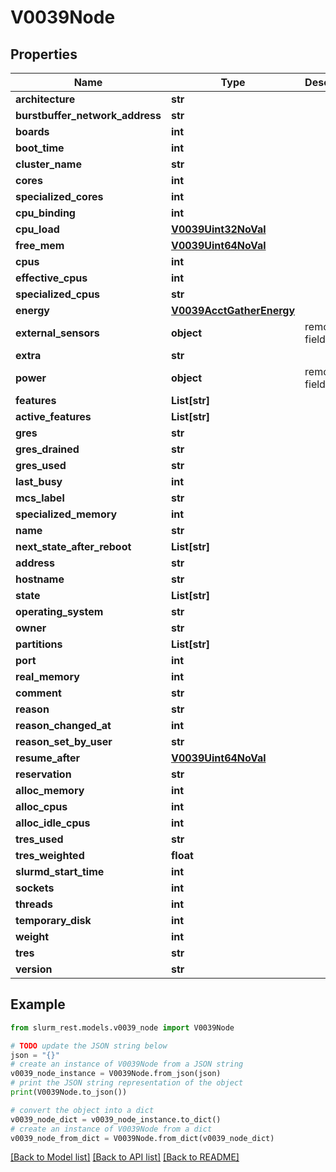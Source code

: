 # V0039Node


## Properties

Name | Type | Description | Notes
------------ | ------------- | ------------- | -------------
**architecture** | **str** |  | [optional] 
**burstbuffer_network_address** | **str** |  | [optional] 
**boards** | **int** |  | [optional] 
**boot_time** | **int** |  | [optional] 
**cluster_name** | **str** |  | [optional] 
**cores** | **int** |  | [optional] 
**specialized_cores** | **int** |  | [optional] 
**cpu_binding** | **int** |  | [optional] 
**cpu_load** | [**V0039Uint32NoVal**](V0039Uint32NoVal.md) |  | [optional] 
**free_mem** | [**V0039Uint64NoVal**](V0039Uint64NoVal.md) |  | [optional] 
**cpus** | **int** |  | [optional] 
**effective_cpus** | **int** |  | [optional] 
**specialized_cpus** | **str** |  | [optional] 
**energy** | [**V0039AcctGatherEnergy**](V0039AcctGatherEnergy.md) |  | [optional] 
**external_sensors** | **object** | removed field | [optional] 
**extra** | **str** |  | [optional] 
**power** | **object** | removed field | [optional] 
**features** | **List[str]** |  | [optional] 
**active_features** | **List[str]** |  | [optional] 
**gres** | **str** |  | [optional] 
**gres_drained** | **str** |  | [optional] 
**gres_used** | **str** |  | [optional] 
**last_busy** | **int** |  | [optional] 
**mcs_label** | **str** |  | [optional] 
**specialized_memory** | **int** |  | [optional] 
**name** | **str** |  | [optional] 
**next_state_after_reboot** | **List[str]** |  | [optional] 
**address** | **str** |  | [optional] 
**hostname** | **str** |  | [optional] 
**state** | **List[str]** |  | [optional] 
**operating_system** | **str** |  | [optional] 
**owner** | **str** |  | [optional] 
**partitions** | **List[str]** |  | [optional] 
**port** | **int** |  | [optional] 
**real_memory** | **int** |  | [optional] 
**comment** | **str** |  | [optional] 
**reason** | **str** |  | [optional] 
**reason_changed_at** | **int** |  | [optional] 
**reason_set_by_user** | **str** |  | [optional] 
**resume_after** | [**V0039Uint64NoVal**](V0039Uint64NoVal.md) |  | [optional] 
**reservation** | **str** |  | [optional] 
**alloc_memory** | **int** |  | [optional] 
**alloc_cpus** | **int** |  | [optional] 
**alloc_idle_cpus** | **int** |  | [optional] 
**tres_used** | **str** |  | [optional] 
**tres_weighted** | **float** |  | [optional] 
**slurmd_start_time** | **int** |  | [optional] 
**sockets** | **int** |  | [optional] 
**threads** | **int** |  | [optional] 
**temporary_disk** | **int** |  | [optional] 
**weight** | **int** |  | [optional] 
**tres** | **str** |  | [optional] 
**version** | **str** |  | [optional] 

## Example

```python
from slurm_rest.models.v0039_node import V0039Node

# TODO update the JSON string below
json = "{}"
# create an instance of V0039Node from a JSON string
v0039_node_instance = V0039Node.from_json(json)
# print the JSON string representation of the object
print(V0039Node.to_json())

# convert the object into a dict
v0039_node_dict = v0039_node_instance.to_dict()
# create an instance of V0039Node from a dict
v0039_node_from_dict = V0039Node.from_dict(v0039_node_dict)
```
[[Back to Model list]](../README.md#documentation-for-models) [[Back to API list]](../README.md#documentation-for-api-endpoints) [[Back to README]](../README.md)


